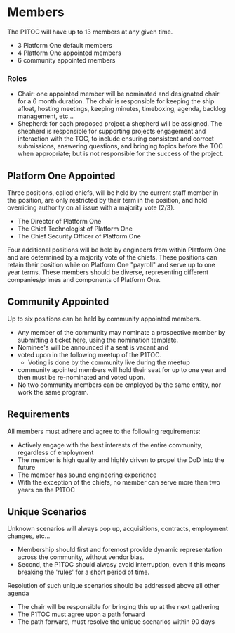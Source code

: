 # Members

The P1TOC will have up to 13 members at any given time. 
- 3 Platform One default members
- 4 Platform One appointed members
- 6 community appointed members

### Roles
- Chair: one appointed member will be nominated and designated chair for a 6 month duration. The chair is responsible for keeping the ship afloat, hosting meetings, keeping minutes, timeboxing, agenda, backlog management, etc...
- Shepherd: for each proposed project a shepherd will be assigned. The shepherd is responsible for supporting projects engagement and interaction with the TOC, to include ensuring consistent and correct submissions, answering questions, and bringing topics before the TOC when appropriate; but is not responsible for the success of the project.

## Platform One Appointed

Three positions, called chiefs, will be held by the current staff member in the position, are only restricted by their term in the position, and hold overriding authority on all issue with a majority vote (2/3).
- The Director of Platform One
- The Chief Technologist of Platform One
- The Chief Security Officer of Platform One 

Four additional positions will be held by engineers from within Platform One and are determined by a majority vote of the chiefs. These positions can retain their position while on Platform One "payroll" and serve up to one year terms. These members should be diverse, representing different companies/primes and components of Platform One.

## Community Appointed

Up to six positions can be held by community appointed members. 
- Any member of the community may nominate a prospective member by submitting a ticket [here](https://repo1.dso.mil/platform-one/p1toc/-/issues/new), using the nomination template. 
- Nominee's will be announced if a seat is vacant and 
- voted upon in the following meetup of the P1TOC. 
  - Voting is done by the community live during the meetup
- community apointed members will hold their seat for up to one year and then must be re-nominated and voted upon.
- No two community members can be employed by the same entity, nor work the same program.


## Requirements

All members must adhere and agree to the following requirements:
- Actively engage with the best interests of the entire community, regardless of employment
- The member is high quality and highly driven to propel the DoD into the future
- The member has sound engineering experience
- With the exception of the chiefs, no member can serve more than two years on the P1TOC

## Unique Scenarios

Unknown scenarios will always pop up, acquisitions, contracts, employment changes, etc... 
- Membership should first and foremost provide dynamic representation across the community, without vendor bias.
- Second, the P1TOC should alwasy avoid interruption, even if this means breaking the 'rules' for a short period of time.

Resolution of such unique scenarios should be addressed above all other agenda
- The chair will be responsible for bringing this up at the next gathering
- The P1TOC must agree upon a path forward
- The path forward, must resolve the unique scenarios within 90 days
